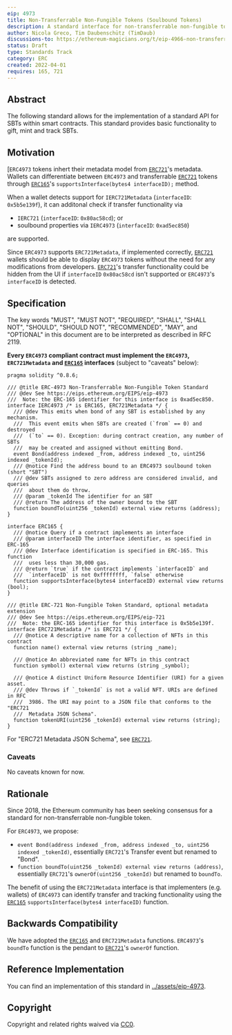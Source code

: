 ```yaml
---
eip: 4973
title: Non-Transferrable Non-Fungible Tokens (Soulbound Tokens)
description: A standard interface for non-transferrable non-fungible tokens, also known as "soulbound tokens" (short "SBT").
author: Nicola Greco, Tim Daubenschütz (TimDaub)
discussions-to: https://ethereum-magicians.org/t/eip-4966-non-transferrable-non-fungible-tokens-soulbound-tokens/8825
status: Draft
type: Standards Track
category: ERC
created: 2022-04-01
requires: 165, 721
---
```


## Abstract

The following standard allows for the implementation of a standard API for SBTs within smart contracts. This standard provides basic functionality to gift, mint and track SBTs.

## Motivation

[`ERC4973` tokens inhert their metadata model from [`ERC721`](./eip-721.md)'s metadata. Wallets can differentiate between `ERC4973` and transferrable [`ERC721`](./eip-721.md) tokens through [`ERC165`](./eip-165.md)'s `supportsInterface(bytes4 interfaceID);` method.

When a wallet detects support for `IERC721Metadata` (`interfaceID`: `0x5b5e139f`), it can additonal check if transfer functionality via

- `IERC721` (`interfaceID`: `0x80ac58cd`); or
- soulbound properties via `IERC4973` (`interfaceID`: `0xad5ec850`)

are supported.

Since `ERC4973` supports `ERC721Metadata`, if implemented correctly, [`ERC721`](./eip-721.md) wallets should be able to display `ERC4973` tokens without the need for any modifications from developers. [`ERC721`](./eip-721.md)'s transfer functionality could be hidden from the UI if `interfaceID` `0x80ac58cd` isn't supported or `ERC4973`'s `interfaceID` is detected.

## Specification

The key words "MUST", "MUST NOT", "REQUIRED", "SHALL", "SHALL NOT", "SHOULD", "SHOULD NOT", "RECOMMENDED", "MAY", and "OPTIONAL" in this document are to be interpreted as described in RFC 2119.

**Every `ERC4973` compliant contract must implement the `ERC4973`, `ERC721Metadata` and [`ERC165`](./eip-165.md) interfaces** (subject to "caveats" below):

```solidity
pragma solidity ^0.8.6;

/// @title ERC-4973 Non-Transferrable Non-Fungible Token Standard
/// @dev See https://eips.ethereum.org/EIPS/eip-4973
///  Note: the ERC-165 identifier for this interface is 0xad5ec850.
interface IERC4973 /* is ERC165, ERC721Metadata */ {
  /// @dev This emits when bond of any SBT is established by any mechanism.
  ///  This event emits when SBTs are created (`from` == 0) and destroyed
  ///  (`to` == 0). Exception: during contract creation, any number of SBTs
  ///  may be created and assigned without emitting Bond.
  event Bond(address indexed _from, address indexed _to, uint256 indexed _tokenId);
  /// @notice Find the address bound to an ERC4973 soulbound token (short "SBT")
  /// @dev SBTs assigned to zero address are considered invalid, and queries
  ///  about them do throw.
  /// @param _tokenId The identifier for an SBT
  /// @return The address of the owner bound to the SBT
  function boundTo(uint256 _tokenId) external view returns (address);
}

interface ERC165 {
  /// @notice Query if a contract implements an interface
  /// @param interfaceID The interface identifier, as specified in ERC-165
  /// @dev Interface identification is specified in ERC-165. This function
  ///  uses less than 30,000 gas.
  /// @return `true` if the contract implements `interfaceID` and
  ///  `interfaceID` is not 0xffffffff, `false` otherwise
  function supportsInterface(bytes4 interfaceID) external view returns (bool);
}

/// @title ERC-721 Non-Fungible Token Standard, optional metadata extension
/// @dev See https://eips.ethereum.org/EIPS/eip-721
///  Note: the ERC-165 identifier for this interface is 0x5b5e139f.
interface ERC721Metadata /* is ERC721 */ {
  /// @notice A descriptive name for a collection of NFTs in this contract
  function name() external view returns (string _name);

  /// @notice An abbreviated name for NFTs in this contract
  function symbol() external view returns (string _symbol);

  /// @notice A distinct Uniform Resource Identifier (URI) for a given asset.
  /// @dev Throws if `_tokenId` is not a valid NFT. URIs are defined in RFC
  ///  3986. The URI may point to a JSON file that conforms to the "ERC721
  ///  Metadata JSON Schema".
  function tokenURI(uint256 _tokenId) external view returns (string);
}
```

For "ERC721 Metadata JSON Schema", see [`ERC721`](./eip-721.md).

### Caveats

No caveats known for now.

## Rationale

Since 2018, the Ethereum community has been seeking consensus for a standard for non-transferrable non-fungible token.

For `ERC4973`, we propose:

- `event Bond(address indexed _from, address indexed _to, uint256 indexed _tokenId)`, essentially `ERC721`'s Transfer event but renamed to "Bond".
- `function boundTo(uint256 _tokenId) external view returns (address)`, essentially `ERC721`'s `ownerOf(uint256 _tokenId)` but renamed to `boundTo`.

The benefit of using the `ERC721Metadata` interface is that implementers (e.g. wallets) of `ERC4973` can identify transfer and tracking functionality using the [`ERC165`](./eip-165.md) `supportsInterface(bytes4 interfaceID)` function.

## Backwards Compatibility

We have adopted the [`ERC165`](./eip-165.md) and `ERC721Metadata` functions. `ERC4973`'s `boundTo` function is the pendant to [`ERC721`](./eip-721.md)'s `ownerOf` function.

## Reference Implementation

You can find an implementation of this standard in [../assets/eip-4973](../assets/eip-4973).

## Copyright

Copyright and related rights waived via [CC0](https://creativecommons.org/publicdomain/zero/1.0/).

